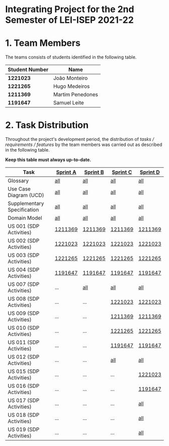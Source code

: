 # Integrating Project for the 2nd Semester of LEI-ISEP 2021-22

# 1. Team Members

The teams consists of students identified in the following table.

| Student Number | Name             |
|----------------|------------------|
| **1221023**    | João Monteiro    |
| **1221265**    | Hugo Medeiros    |
| **1211369**    | Martim Penedones |
| **1191647**    | Samuel Leite     |

# 2. Task Distribution ###

Throughout the project's development period, the distribution of _tasks / requirements / features_ by the team members
was carried out as described in the following table.

**Keep this table must always up-to-date.**

| Task                        | [Sprint A](sprintA/Readme.md)                                                              | [Sprint B](sprintB/Readme.md)                                                              | [Sprint C](sprintC/Readme.md)                                                              | [Sprint D](sprintD/Readme.md)                                                              |
|-----------------------------|--------------------------------------------------------------------------------------------|--------------------------------------------------------------------------------------------|--------------------------------------------------------------------------------------------|--------------------------------------------------------------------------------------------|
| Glossary                    | [all](sprintA/global-artifacts/01.requirements-engineering/glossary.md)                    | [all](sprintB/global-artifacts/01.requirements-engineering/glossary.md)                    | [all](sprintC/global-artifacts/01.requirements-engineering/glossary.md)                    | [all](sprintD/global-artifacts/01.requirements-engineering/glossary.md)                    |
| Use Case Diagram (UCD)      | [all](sprintA/global-artifacts/01.requirements-engineering/use-case-diagram.md)            | [all](sprintB/global-artifacts/01.requirements-engineering/use-case-diagram.md)            | [all](sprintC/global-artifacts/01.requirements-engineering/use-case-diagram.md)            | [all](sprintD/global-artifacts/01.requirements-engineering/use-case-diagram.md)            |
| Supplementary Specification | [all](sprintA/global-artifacts/01.requirements-engineering/supplementary-specification.md) | [all](sprintB/global-artifacts/01.requirements-engineering/supplementary-specification.md) | [all](sprintC/global-artifacts/01.requirements-engineering/supplementary-specification.md) | [all](sprintD/global-artifacts/01.requirements-engineering/supplementary-specification.md) |
| Domain Model                | [all](sprintA/global-artifacts/02.analysis/Readme.md)                                      | [all](sprintB/global-artifacts/02.analysis/Readme.md)                                      | [all](sprintC/global-artifacts/02.analysis/Readme.md)                                      | [all](sprintD/global-artifacts/02.analysis/Readme.md)                                      |
| US 001 (SDP Activities)     | [1211369](sprintA/us001/Readme.md)                                                         | [1211369](sprintB/us001/Readme.md)                                                         | [1211369](sprintC/us001/Readme.md)                                                         | [1211369](sprintC/us001/Readme.md)                                                         |
| US 002 (SDP Activities)     | [1221023](sprintA/us002/Readme.md)                                                         | [1221023](sprintB/us002/Readme.md)                                                         | [1221023](sprintC/us002/Readme.md)                                                         | [1221023](sprintC/us002/Readme.md)                                                         |
| US 003 (SDP Activities)     | [1221265](sprintA/us003/Readme.md)                                                         | [1221265](sprintB/us003/Readme.md)                                                         | [1221265](sprintC/us003/Readme.md)                                                         | [1221265](sprintC/us003/Readme.md)                                                         |
| US 004 (SDP Activities)     | [1191647](sprintA/us004/Readme.md)                                                         | [1191647](sprintB/us004/Readme.md)                                                         | [1191647](sprintC/us004/Readme.md)                                                         | [1191647](sprintC/us004/Readme.md)                                                         |
| US 007 (SDP Activities)     | ...                                                                                        | [all](sprintB/us007/Readme.md)                                                             | [all](sprintC/us007/Readme.md)                                                             | [all](sprintC/us007/Readme.md)                                                             |
| US 008 (SDP Activities)     | ...                                                                                        | ...                                                                                        | [1221023](sprintC/us008/Readme.md)                                                         | [1221023](sprintC/us008/Readme.md)                                                         |
| US 009 (SDP Activities)     | ...                                                                                        | ...                                                                                        | [1211369](sprintC/us009/Readme.md)                                                         | [1211369](sprintC/us009/Readme.md)                                                         |
| US 010 (SDP Activities)     | ...                                                                                        | ...                                                                                        | [1221265](sprintC/us010/Readme.md)                                                         | [1221265](sprintC/us010/Readme.md)                                                         |
| US 011 (SDP Activities)     | ...                                                                                        | ...                                                                                        | [1191647](sprintC/us011/Readme.md)                                                         | [1191647](sprintC/us011/Readme.md)                                                         |
| US 012 (SDP Activities)     | ...                                                                                        | ...                                                                                        | [all](sprintC/us012/Readme.md)                                                             | [all](sprintC/us012/Readme.md)                                                             |
| US 015 (SDP Activities)     | ...                                                                                        | ...                                                                                        | ...                                                                                        | [1221023](sprintD/us015/Readme.md)                                                         |
| US 016 (SDP Activities)     | ...                                                                                        | ...                                                                                        | ...                                                                                        | [1191647](sprintD/us016/Readme.md)                                                         |
| US 017 (SDP Activities)     | ...                                                                                        | ...                                                                                        | ...                                                                                        | [all](sprintD/us017/Readme.md)                                                             |
| US 018 (SDP Activities)     | ...                                                                                        | ...                                                                                        | ...                                                                                        | [all](sprintD/us018/Readme.md)                                                             |
| US 019 (SDP Activities)     | ...                                                                                        | ...                                                                                        | ...                                                                                        | [all](sprintD/us019/Readme.md)                                                             |